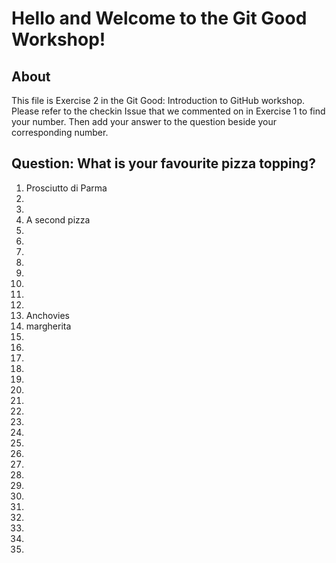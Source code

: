 # Hello and Welcome to the Git Good Workshop! 

## About 

This file is Exercise 2 in the Git Good: Introduction to GitHub workshop. 
Please refer to the checkin Issue that we commented on in Exercise 1 to find your number.
Then add your answer to the question beside your corresponding number.

## Question: What is your favourite pizza topping?
1. Prosciutto di Parma
2. 
3. 
4. A second pizza
5. 
6. 
7. 
8. 
9. 
10. 
11. 
12. 
13. Anchovies
14. margherita
15. 
16. 
17. 
18. 
19. 
20. 
21. 
22. 
23. 
24. 
25. 
26. 
27. 
28. 
29. 
30. 
31. 
32. 
33. 
34. 
35.
